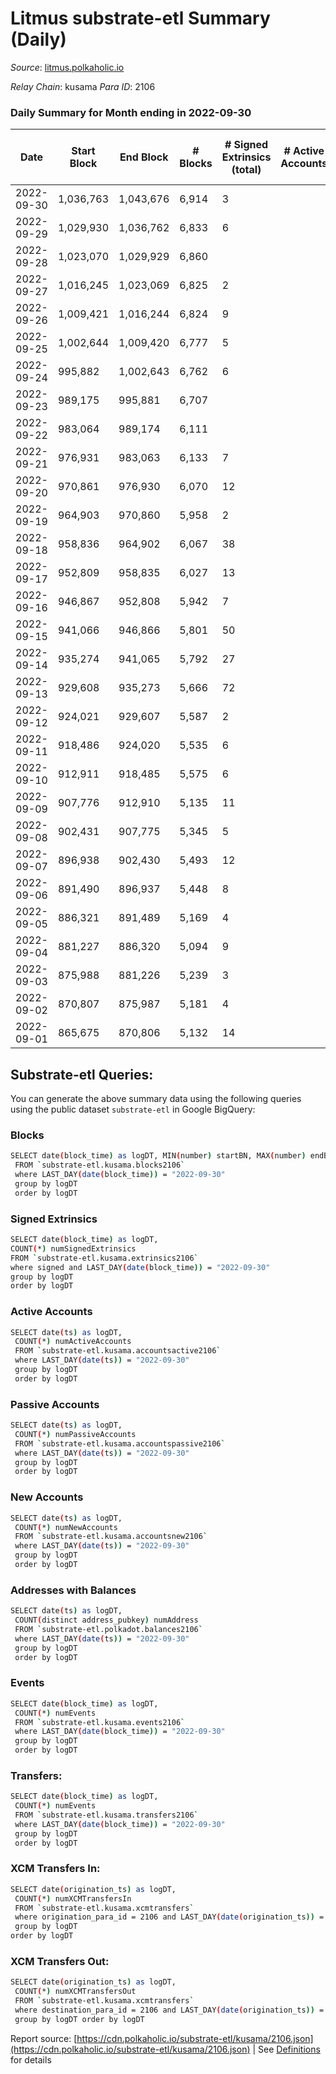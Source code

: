 # Litmus substrate-etl Summary (Daily)

_Source_: [litmus.polkaholic.io](https://litmus.polkaholic.io)

*Relay Chain*: kusama
*Para ID*: 2106



### Daily Summary for Month ending in 2022-09-30


| Date | Start Block | End Block | # Blocks | # Signed Extrinsics (total) | # Active Accounts | # Passive | # New | # Addresses with Balances | # Events | # Transfers | # XCM Transfers In | # XCM Transfers Out | Issues | 
| ---- | ----------- | --------- | -------- | --------------------------- | ----------------- | --------- | ----- | ------------------------- | -------- | ----------- | ------------------ | ------------------- | ------ |
| 2022-09-30 | 1,036,763 | 1,043,676 | 6,914 | 3 |  |  |  | 13,889 | 13,858 | 3 ($16.15) |   |   |  |
| 2022-09-29 | 1,029,930 | 1,036,762 | 6,833 | 6 |  |  |  |  | 13,707 | 4 ($1,386.20) |   |   |  |
| 2022-09-28 | 1,023,070 | 1,029,929 | 6,860 |  |  |  |  |  | 13,724 |   |   |   |  |
| 2022-09-27 | 1,016,245 | 1,023,069 | 6,825 | 2 |  |  |  |  | 13,668 |   |   |   |  |
| 2022-09-26 | 1,009,421 | 1,016,244 | 6,824 | 9 |  |  |  |  | 13,705 | 3 ($61.40) |   |   |  |
| 2022-09-25 | 1,002,644 | 1,009,420 | 6,777 | 5 |  |  |  |  | 13,590 | 2 ($163.08) |   |   |  |
| 2022-09-24 | 995,882 | 1,002,643 | 6,762 | 6 |  |  |  |  | 13,566 | 3 ($7.13) |   |   |  |
| 2022-09-23 | 989,175 | 995,881 | 6,707 |  |  |  |  |  | 13,418 |   |   |   |  |
| 2022-09-22 | 983,064 | 989,174 | 6,111 |  |  |  |  |  | 12,225 |   |   |   |  |
| 2022-09-21 | 976,931 | 983,063 | 6,133 | 7 |  |  |  |  | 12,314 |   |   |   |  |
| 2022-09-20 | 970,861 | 976,930 | 6,070 | 12 |  |  |  |  | 12,224 | 8 ($702.01) |   | 2 ($24.70) |  |
| 2022-09-19 | 964,903 | 970,860 | 5,958 | 2 |  |  |  | 13,886 | 11,933 | 1 ($13.07) |   |   |  |
| 2022-09-18 | 958,836 | 964,902 | 6,067 | 38 |  |  |  | 13,886 | 12,387 | 20 ($135.26) |   | 1 ($12.73) |  |
| 2022-09-17 | 952,809 | 958,835 | 6,027 | 13 |  |  |  | 13,886 | 12,148 | 5 ($197.21) |   |   |  |
| 2022-09-16 | 946,867 | 952,808 | 5,942 | 7 |  |  |  | 13,885 | 11,925 |   |   |   |  |
| 2022-09-15 | 941,066 | 946,866 | 5,801 | 50 |  |  |  | 13,885 | 11,919 | 21 ($75.26) |   |   |  |
| 2022-09-14 | 935,274 | 941,065 | 5,792 | 27 |  |  |  | 13,880 | 11,765 | 17 ($44.80) |   |   |  |
| 2022-09-13 | 929,608 | 935,273 | 5,666 | 72 |  |  |  | 13,875 | 20,362 | 2,362 ($49,296.18) |   |   |  |
| 2022-09-12 | 924,021 | 929,607 | 5,587 | 2 |  |  |  | 11,922 | 11,189 |   |   |   |  |
| 2022-09-11 | 918,486 | 924,020 | 5,535 | 6 |  |  |  |  | 11,108 |   |   |   |  |
| 2022-09-10 | 912,911 | 918,485 | 5,575 | 6 |  |  |  |  | 11,193 | 1 ($0.82) |   |   |  |
| 2022-09-09 | 907,776 | 912,910 | 5,135 | 11 |  |  |  |  | 10,352 | 4 ($88.76) |   |   |  |
| 2022-09-08 | 902,431 | 907,775 | 5,345 | 5 |  |  |  | 11,919 | 10,726 |   |   |   |  |
| 2022-09-07 | 896,938 | 902,430 | 5,493 | 12 |  |  |  | 11,919 | 11,058 |   |   |   |  |
| 2022-09-06 | 891,490 | 896,937 | 5,448 | 8 |  |  |  |  | 10,945 |   |   |   |  |
| 2022-09-05 | 886,321 | 891,489 | 5,169 | 4 |  |  |  |  | 10,366 |   |   |   |  |
| 2022-09-04 | 881,227 | 886,320 | 5,094 | 9 |  |  |  |  | 10,253 |   |   |   |  |
| 2022-09-03 | 875,988 | 881,226 | 5,239 | 3 |  |  |  |  | 10,498 |   |   |   |  |
| 2022-09-02 | 870,807 | 875,987 | 5,181 | 4 |  |  |  |  | 10,396 |   |   |   |  |
| 2022-09-01 | 865,675 | 870,806 | 5,132 | 14 |  |  |  |  | 10,377 | 5 ($17.40) | 1 ($4.06) | 1 ($4.06) |  |

## Substrate-etl Queries:
You can generate the above summary data using the following queries using the public dataset `substrate-etl` in Google BigQuery:

### Blocks
```bash
SELECT date(block_time) as logDT, MIN(number) startBN, MAX(number) endBN, COUNT(*) numBlocks 
 FROM `substrate-etl.kusama.blocks2106`  
 where LAST_DAY(date(block_time)) = "2022-09-30" 
 group by logDT 
 order by logDT
```

### Signed Extrinsics
```bash
SELECT date(block_time) as logDT, 
COUNT(*) numSignedExtrinsics 
FROM `substrate-etl.kusama.extrinsics2106`  
where signed and LAST_DAY(date(block_time)) = "2022-09-30" 
group by logDT 
order by logDT
```

### Active Accounts
```bash
SELECT date(ts) as logDT, 
 COUNT(*) numActiveAccounts 
 FROM `substrate-etl.kusama.accountsactive2106` 
 where LAST_DAY(date(ts)) = "2022-09-30" 
 group by logDT 
 order by logDT
```

### Passive Accounts
```bash
SELECT date(ts) as logDT, 
 COUNT(*) numPassiveAccounts 
 FROM `substrate-etl.kusama.accountspassive2106` 
 where LAST_DAY(date(ts)) = "2022-09-30" 
 group by logDT 
 order by logDT
```

### New Accounts
```bash
SELECT date(ts) as logDT, 
 COUNT(*) numNewAccounts 
 FROM `substrate-etl.kusama.accountsnew2106` 
 where LAST_DAY(date(ts)) = "2022-09-30" 
 group by logDT
 order by logDT
```

### Addresses with Balances
```bash
SELECT date(ts) as logDT,
 COUNT(distinct address_pubkey) numAddress 
 FROM `substrate-etl.polkadot.balances2106` 
 where LAST_DAY(date(ts)) = "2022-09-30" 
 group by logDT 
 order by logDT
```

### Events
```bash
SELECT date(block_time) as logDT, 
 COUNT(*) numEvents 
 FROM `substrate-etl.kusama.events2106` 
 where LAST_DAY(date(block_time)) = "2022-09-30" 
 group by logDT 
 order by logDT
```

### Transfers:
```bash
SELECT date(block_time) as logDT, 
 COUNT(*) numEvents 
 FROM `substrate-etl.kusama.transfers2106` 
 where LAST_DAY(date(block_time)) = "2022-09-30" 
 group by logDT 
 order by logDT
```

### XCM Transfers In:
```bash
SELECT date(origination_ts) as logDT, 
 COUNT(*) numXCMTransfersIn 
 FROM `substrate-etl.kusama.xcmtransfers` 
 where origination_para_id = 2106 and LAST_DAY(date(origination_ts)) = "2022-09-30" 
 group by logDT 
order by logDT
```

### XCM Transfers Out:
```bash
SELECT date(origination_ts) as logDT, 
 COUNT(*) numXCMTransfersOut 
 FROM `substrate-etl.kusama.xcmtransfers` 
 where destination_para_id = 2106 and LAST_DAY(date(origination_ts)) = "2022-09-30" 
 group by logDT order by logDT
```


Report source: [https://cdn.polkaholic.io/substrate-etl/kusama/2106.json](https://cdn.polkaholic.io/substrate-etl/kusama/2106.json) | See [Definitions](/DEFINITIONS.md) for details

